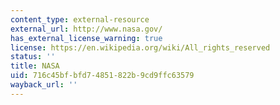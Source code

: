 ```yaml
---
content_type: external-resource
external_url: http://www.nasa.gov/
has_external_license_warning: true
license: https://en.wikipedia.org/wiki/All_rights_reserved
status: ''
title: NASA
uid: 716c45bf-bfd7-4851-822b-9cd9ffc63579
wayback_url: ''
---
```

